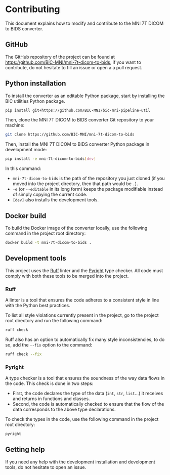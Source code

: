 # Contributing

This document explains how to modify and contribute to the MNI 7T DICOM to BIDS converter.

## GitHub

The GitHub repository of the project can be found at https://github.com/BIC-MNI/mni-7t-dicom-to-bids, if you want to contribute, do not hesitate to fill an issue or open a a pull request.

## Python installation

To install the converter as an editable Python package, start by installing the BIC utilities Python package.

```sh
pip install git+https://github.com/BIC-MNI/bic-mri-pipeline-util
```

Then, clone the MNI 7T DICOM to BIDS converter Git repository to your machine:

```sh
git clone https://github.com/BIC-MNI/mni-7t-dicom-to-bids
```

Then, install the MNI 7T DICOM to BIDS converter Python package in development mode:

```sh
pip install -e mni-7t-dicom-to-bids[dev]
```

In this command:
- `mni-7t-dicom-to-bids` is the path of the repository you just cloned (if you moved into the project directory, then that path would be `.`).
- `-e` (or `--editable` in its long form) keeps the package modifiable instead of simply copying the current code.
- `[dev]` also installs the development tools.

## Docker build

To build the Docker image of the converter locally, use the following command in the project root directory:

```sh
docker build -t mni-7t-dicom-to-bids .
```

## Development tools

This project uses the [Ruff](https://github.com/astral-sh/ruff) linter and the [Pyright](https://github.com/microsoft/pyright) type checker. All code must comply with both these tools to be merged into the project.

### Ruff

A linter is a tool that ensures the code adheres to a consistent style in line with the Python best practices.

To list all style violations currently present in the project, go to the project root directory and run the following command:
```sh
ruff check
```

Ruff also has an option to automatically fix many style inconsistencies, to do so, add the `--fix` option to the command:
```sh
ruff check --fix
```

### Pyright

A type checker is a tool that ensures the soundness of the way data flows in the code. This check is done in two steps:
- First, the code declares the type of the data (`int`, `str`, `list`...) it receives and returns in functions and classes.
- Second, the code is automatically checked to ensure that the flow of the data corresponds to the above type declarations.

To check the types in the code, use the following command in the project root directory:
```sh
pyright
```

## Getting help

If you need any help with the development installation and development tools, do not hesitate to open an issue.

